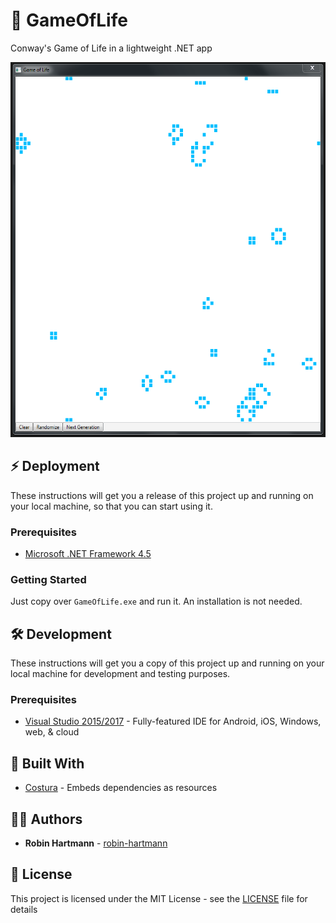 # 👾 GameOfLife

Conway's Game of Life in a lightweight .NET app

<img src="docs/images/readme-main-window.png" height="600">

## ⚡ Deployment

These instructions will get you a release of this project up and running on your local machine, so that you can start using it.

### Prerequisites

* [Microsoft .NET Framework 4.5](https://www.microsoft.com/en-us/download/details.aspx?id=30653)

### Getting Started

Just copy over `GameOfLife.exe` and run it. An installation is not needed.

## 🛠️ Development

These instructions will get you a copy of this project up and running on your local machine for development and testing purposes.

### Prerequisites

* [Visual Studio 2015/2017](https://www.visualstudio.com/de/vs/) - Fully-featured IDE for Android, iOS, Windows, web, & cloud

## 🧰 Built With

* [Costura](https://github.com/Fody/Costura) - Embeds dependencies as resources

## 👨‍💻 Authors

* **Robin Hartmann** - [robin-hartmann](https://github.com/robin-hartmann)

## 📃 License

This project is licensed under the MIT License - see the [LICENSE](LICENSE) file for details
